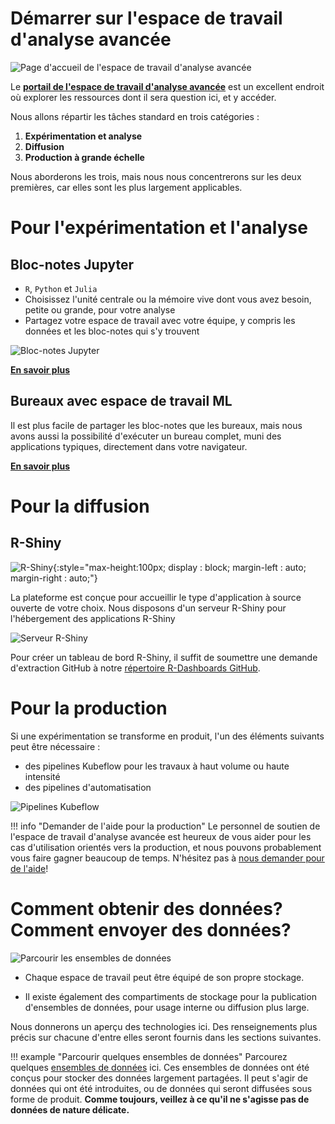 # Démarrer sur l'espace de travail d'analyse avancée

![Page d'accueil de l'espace de travail d'analyse avancée](images/readme/portal_ui.png)

Le
**[portail de l'espace de travail d'analyse avancée](https://portal.covid.cloud.statcan.ca)**
est un excellent endroit où explorer les ressources dont il sera question ici,
et y accéder.

Nous allons répartir les tâches standard en trois catégories :

1. **Expérimentation et analyse**
2. **Diffusion**
3. **Production à grande échelle**

Nous aborderons les trois, mais nous nous concentrerons sur les deux premières,
car elles sont les plus largement applicables.

# Pour l'expérimentation et l'analyse

<!--! [Kubeflow](images/logo-kubeflow.png){: style="max-height:200px"} -->

## Bloc-notes Jupyter

- `R`, `Python` et `Julia`
- Choisissez l'unité centrale ou la mémoire vive dont vous avez besoin, petite
  ou grande, pour votre analyse
- Partagez votre espace de travail avec votre équipe, y compris les données et
  les bloc-notes qui s'y trouvent

![Bloc-notes Jupyter](images/jupyter_in_action.png)

[**En savoir plus**](1-Experiences/Jupyter)

## Bureaux avec espace de travail ML

Il est plus facile de partager les bloc-notes que les bureaux, mais nous avons
aussi la possibilité d'exécuter un bureau complet, muni des applications
typiques, directement dans votre navigateur.

[**En savoir plus**](1-Experiences/ML-Workspaces)

# Pour la diffusion

## R-Shiny

<!-- prettier-ignore -->
![R-Shiny](images/logo-RStudio.png){:style="max-height:100px; display : block; margin-left : auto; margin-right : auto;"}

La plateforme est conçue pour accueillir le type d'application à source ouverte
de votre choix. Nous disposons d'un serveur R-Shiny pour l'hébergement des
applications R-Shiny

![Serveur R-Shiny](images/readme/shiny_ui.png)

Pour créer un tableau de bord R-Shiny, il suffit de soumettre une demande
d'extraction GitHub à notre
[répertoire R-Dashboards GitHub](https://github.com/StatCan/R-dashboards).

# Pour la production

Si une expérimentation se transforme en produit, l'un des éléments suivants peut
être nécessaire :

- des pipelines Kubeflow pour les travaux à haut volume ou haute intensité
- des pipelines d'automatisation

![Pipelines Kubeflow](images/readme/kubeflow_pipeline.png)

<!-- prettier-ignore -->
!!! info "Demander de l'aide pour la production"
    Le personnel de soutien de l'espace de travail d'analyse avancée est heureux
    de vous aider pour les cas d'utilisation orientés vers la production,
    et nous pouvons probablement vous faire gagner beaucoup de temps.
    N'hésitez pas à [nous demander pour de l'aide](Aide)!

# Comment obtenir des données? Comment envoyer des données?

![Parcourir les ensembles de données](images/readme/minio_ui.png)

- Chaque espace de travail peut être équipé de son propre stockage.

- Il existe également des compartiments de stockage pour la publication
  d'ensembles de données, pour usage interne ou diffusion plus large.

Nous donnerons un aperçu des technologies ici. Des renseignements plus précis
sur chacune d'entre elles seront fournis dans les sections suivantes.

<!-- prettier-ignore -->
!!! example "Parcourir quelques ensembles de données"
    Parcourez quelques [ensembles de données](https://datasets.covid.cloud.statcan.ca)
    ici. Ces ensembles de données ont été conçus pour stocker des données
    largement partagées. Il peut s'agir de données qui ont été introduites, ou
    de données qui seront diffusées sous forme de produit. **Comme toujours,
    veillez à ce qu'il ne s'agisse pas de données de nature délicate.**
